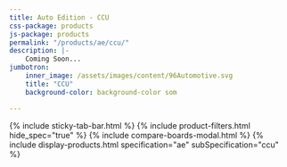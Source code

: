 ```yaml
---
title: Auto Edition - CCU
css-package: products
js-package: products
permalink: "/products/ae/ccu/"
description: |-
    Coming Soon...
jumbotron:
    inner_image: /assets/images/content/96Automotive.svg
    title: "CCU"
    background-color: background-color som

---
```

{% include sticky-tab-bar.html %}
{% include product-filters.html hide_spec="true" %}
{% include compare-boards-modal.html %}
{% include display-products.html specification="ae" subSpecification="ccu" %}
